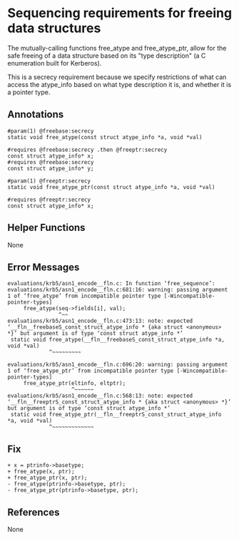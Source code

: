 # Sequencing requirements for freeing data structures

The mutually-calling functions free_atype and free_atype_ptr, allow for the safe freeing of a data structure based on its "type description" (a C enumeration built for Kerberos).

This is a secrecy requirement because we specify restrictions of what can access the atype_info based on what type description it is, and whether it is a pointer type.

## Annotations
```
#param(1) @freebase:secrecy
static void free_atype(const struct atype_info *a, void *val)
```
```
#requires @freebase:secrecy .then @freeptr:secrecy
const struct atype_info* x;
#requires @freebase:secrecy
const struct atype_info* y;
```
```
#param(1) @freeptr:secrecy
static void free_atype_ptr(const struct atype_info *a, void *val)
```
```
#requires @freeptr:secrecy
const struct atype_info* x;
```

## Helper Functions
None

## Error Messages
```
evaluations/krb5/asn1_encode__fln.c: In function ‘free_sequence’:
evaluations/krb5/asn1_encode__fln.c:681:16: warning: passing argument 1 of ‘free_atype’ from incompatible pointer type [-Wincompatible-pointer-types]
     free_atype(seq->fields[i], val);
                ^~~
evaluations/krb5/asn1_encode__fln.c:473:13: note: expected ‘__fln__freebaseS_const_struct_atype_info * {aka struct <anonymous> *}’ but argument is of type ‘const struct atype_info *’
 static void free_atype(__fln__freebaseS_const_struct_atype_info *a, void *val)
             ^~~~~~~~~~
```
```
evaluations/krb5/asn1_encode__fln.c:696:20: warning: passing argument 1 of ‘free_atype_ptr’ from incompatible pointer type [-Wincompatible-pointer-types]
     free_atype_ptr(eltinfo, eltptr);
                    ^~~~~~~
evaluations/krb5/asn1_encode__fln.c:568:13: note: expected ‘__fln__freeptrS_const_struct_atype_info * {aka struct <anonymous> *}’ but argument is of type ‘const struct atype_info *’
 static void free_atype_ptr(__fln__freeptrS_const_struct_atype_info *a, void *val)
             ^~~~~~~~~~~~~~
```

## Fix
```
+ x = ptrinfo->basetype;
+ free_atype(x, ptr);
+ free_atype_ptr(x, ptr);
- free_atype(ptrinfo->basetype, ptr);
- free_atype_ptr(ptrinfo->basetype, ptr);
```

## References
None
